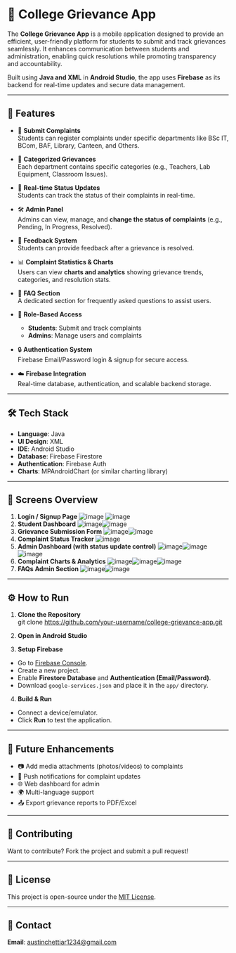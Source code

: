 # 📱 College Grievance App

The **College Grievance App** is a mobile application designed to provide an efficient, user-friendly platform for students to submit and track grievances seamlessly. It enhances communication between students and administration, enabling quick resolutions while promoting transparency and accountability.

Built using **Java and XML** in **Android Studio**, the app uses **Firebase** as its backend for real-time updates and secure data management.

---

## 🚀 Features

- 🔘 **Submit Complaints**  
  Students can register complaints under specific departments like BSc IT, BCom, BAF, Library, Canteen, and Others.
  
- 📂 **Categorized Grievances**  
  Each department contains specific categories (e.g., Teachers, Lab Equipment, Classroom Issues).

- 📡 **Real-time Status Updates**  
  Students can track the status of their complaints in real-time.

- 🛠️ **Admin Panel**  
  Admins can view, manage, and **change the status of complaints** (e.g., Pending, In Progress, Resolved).

- 💬 **Feedback System**  
  Students can provide feedback after a grievance is resolved.

- 📊 **Complaint Statistics & Charts**  
  Users can view **charts and analytics** showing grievance trends, categories, and resolution stats.

- 🙋 **FAQ Section**  
  A dedicated section for frequently asked questions to assist users.

- 👥 **Role-Based Access**  
  - **Students**: Submit and track complaints  
  - **Admins**: Manage users and complaints

- 🔒 **Authentication System**  
  Firebase Email/Password login & signup for secure access.

- ☁️ **Firebase Integration**  
  Real-time database, authentication, and scalable backend storage.

---

## 🛠️ Tech Stack

- **Language**: Java  
- **UI Design**: XML  
- **IDE**: Android Studio  
- **Database**: Firebase Firestore  
- **Authentication**: Firebase Auth  
- **Charts**: MPAndroidChart (or similar charting library)

---

## 📱 Screens Overview

1. **Login / Signup Page**
  ![image](https://github.com/user-attachments/assets/47bf7334-cf69-4b27-bd7b-485554a4c4db)  ![image](https://github.com/user-attachments/assets/6a109bc0-91d8-41b6-b006-88142655480f)                                     
2. **Student Dashboard**
  ![image](https://github.com/user-attachments/assets/94d7c56a-08b4-4a66-8224-f2df7f137575)![image](https://github.com/user-attachments/assets/d59f96f9-9a6d-4c2b-84b6-bfae3b5182fb)
3. **Grievance Submission Form**
 ![image](https://github.com/user-attachments/assets/b4036f5f-927b-4d22-97af-6f004bf6b6e7)![image](https://github.com/user-attachments/assets/d152a85f-56b7-4971-ab05-13f89e80a355)
4. **Complaint Status Tracker**
 ![image](https://github.com/user-attachments/assets/c0af4841-ca5e-4506-856d-13c9cbdf5f7c)
5. **Admin Dashboard (with status update control)**
  ![image](https://github.com/user-attachments/assets/ce829c9a-e8db-4cc5-bee0-9c5112917f02)![image](https://github.com/user-attachments/assets/8520b0d7-209c-483f-9422-df1cd738ee23)![image](https://github.com/user-attachments/assets/bfba686c-ac74-4980-8ff6-605756bc7924)
6. **Complaint Charts & Analytics**
 ![image](https://github.com/user-attachments/assets/62d03383-3ae9-4719-83f5-2ebfc8a61580)![image](https://github.com/user-attachments/assets/4fdd5c0e-60a8-4bd8-9434-fe48f26fc494)![image](https://github.com/user-attachments/assets/12bd700c-1599-44dd-b1d2-5b61e14cfff1)
7. **FAQs Admin Section**
![image](https://github.com/user-attachments/assets/2e221b0a-083a-4a26-ac49-1b33ffa77987)![image](https://github.com/user-attachments/assets/dc411b68-6290-4d65-b37e-93a5ee87e2b6)


---

## ⚙️ How to Run

1. **Clone the Repository**  
git clone https://github.com/your-username/college-grievance-app.git


2. **Open in Android Studio**

3. **Setup Firebase**
- Go to [Firebase Console](https://console.firebase.google.com/).
- Create a new project.
- Enable **Firestore Database** and **Authentication (Email/Password)**.
- Download `google-services.json` and place it in the `app/` directory.

4. **Build & Run**
- Connect a device/emulator.
- Click **Run** to test the application.

---

## 📌 Future Enhancements

- 📷 Add media attachments (photos/videos) to complaints
- 🔔 Push notifications for complaint updates
- 🌐 Web dashboard for admin
- 🌍 Multi-language support
- 📤 Export grievance reports to PDF/Excel

---

## 🙌 Contributing

Want to contribute? Fork the project and submit a pull request!

---

## 📄 License

This project is open-source under the [MIT License](LICENSE).

---

## 📧 Contact

**Email**: austinchettiar1234@gmail.com  

